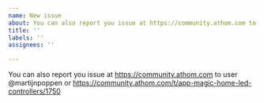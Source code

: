 ```yaml
---
name: New issue
about: You can also report you issue at https://community.athom.com to user @martijnpoppen or https://community.athom.com/t/app-magic-home-led-controllers/1750
title: ''
labels: ''
assignees: ''

---
```


You can also report you issue at https://community.athom.com to user @martijnpoppen or https://community.athom.com/t/app-magic-home-led-controllers/1750
